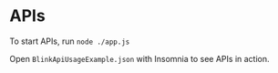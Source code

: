 # APIs

To start APIs, run `node ./app.js `

Open `BlinkApiUsageExample.json` with Insomnia to see APIs in action.
